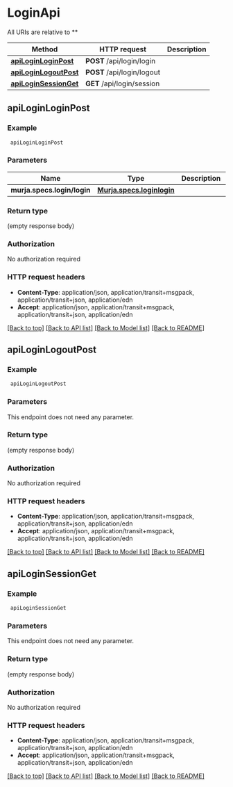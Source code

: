 # LoginApi

All URIs are relative to **

Method | HTTP request | Description
------------- | ------------- | -------------
[**apiLoginLoginPost**](LoginApi.md#apiLoginLoginPost) | **POST** /api/login/login | 
[**apiLoginLogoutPost**](LoginApi.md#apiLoginLogoutPost) | **POST** /api/login/logout | 
[**apiLoginSessionGet**](LoginApi.md#apiLoginSessionGet) | **GET** /api/login/session | 


## **apiLoginLoginPost**



### Example
```bash
 apiLoginLoginPost
```

### Parameters

Name | Type | Description  | Notes
------------- | ------------- | ------------- | -------------
 **murja.specs.login/login** | [**Murja.specs.loginlogin**](Murja.specs.loginlogin.md) |  |

### Return type

(empty response body)

### Authorization

No authorization required

### HTTP request headers

 - **Content-Type**: application/json, application/transit+msgpack, application/transit+json, application/edn
 - **Accept**: application/json, application/transit+msgpack, application/transit+json, application/edn

[[Back to top]](#) [[Back to API list]](../README.md#documentation-for-api-endpoints) [[Back to Model list]](../README.md#documentation-for-models) [[Back to README]](../README.md)

## **apiLoginLogoutPost**



### Example
```bash
 apiLoginLogoutPost
```

### Parameters
This endpoint does not need any parameter.

### Return type

(empty response body)

### Authorization

No authorization required

### HTTP request headers

 - **Content-Type**: application/json, application/transit+msgpack, application/transit+json, application/edn
 - **Accept**: application/json, application/transit+msgpack, application/transit+json, application/edn

[[Back to top]](#) [[Back to API list]](../README.md#documentation-for-api-endpoints) [[Back to Model list]](../README.md#documentation-for-models) [[Back to README]](../README.md)

## **apiLoginSessionGet**



### Example
```bash
 apiLoginSessionGet
```

### Parameters
This endpoint does not need any parameter.

### Return type

(empty response body)

### Authorization

No authorization required

### HTTP request headers

 - **Content-Type**: application/json, application/transit+msgpack, application/transit+json, application/edn
 - **Accept**: application/json, application/transit+msgpack, application/transit+json, application/edn

[[Back to top]](#) [[Back to API list]](../README.md#documentation-for-api-endpoints) [[Back to Model list]](../README.md#documentation-for-models) [[Back to README]](../README.md)

